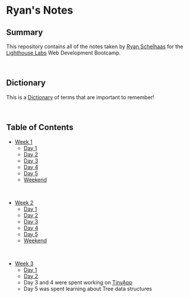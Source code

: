 # Ryan's Notes

<!-- # This is an H1 header (largest)
###### This is an h6 header (smallest) -->

## Summary
This repository contains all of the notes taken by [Ryan Schelhaas](https://github.com/VagrantGinger68) for the [Lighthouse Labs](https://www.lighthouselabs.ca/) Web Development Bootcamp. 

</br>

## Dictionary
This is a [Dictionary](/Dictionary.md) of terms that are important to remember!

</br>

## Table of Contents
* [Week 1](/Week_1/)
  * [Day 1](/Week_1/Day_1/)
  * [Day 2](/Week_1/Day_2/) 
  * [Day 3](/Week_1/Day_3/)
  * [Day 4](/Week_1/Day_4/) 
  * [Day 5](/Week_1/Day_5/)
  * [Weekend](/Week_1/Weekend/)

</br>

* [Week 2](/Week_2/)
  * [Day 1](/Week_2/Day_1/)
  * [Day 2](/Week_2/Day_2/) 
  * [Day 3](/Week_2/Day_3/)
  * [Day 4](/Week_2/Day_4/)
  * [Day 5](/Week_2/Day_5/)
  * [Weekend](/Week_2/Weekend/)

</br>

* [Week 3](/Week_3/)
  * [Day 1](/Week_3/Day_1/)
  * [Day 2](/Week_3/Day_2/)
  * Day 3 and 4 were spent working on [TinyApp](https://github.com/VagrantGinger68/tinyapp)
  * Day 5 was spent learning about Tree data structures



